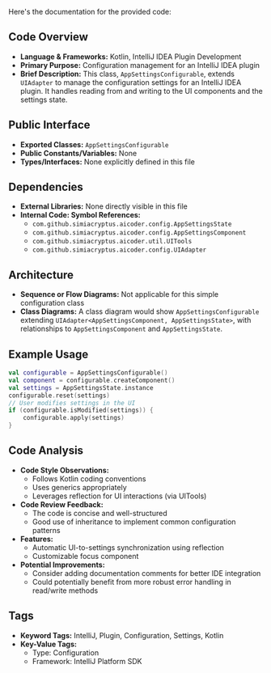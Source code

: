 Here's the documentation for the provided code:

## Code Overview
- **Language & Frameworks:** Kotlin, IntelliJ IDEA Plugin Development
- **Primary Purpose:** Configuration management for an IntelliJ IDEA plugin
- **Brief Description:** This class, `AppSettingsConfigurable`, extends `UIAdapter` to manage the configuration settings for an IntelliJ IDEA plugin. It handles reading from and writing to the UI components and the settings state.

## Public Interface
- **Exported Classes:** `AppSettingsConfigurable`
- **Public Constants/Variables:** None
- **Types/Interfaces:** None explicitly defined in this file

## Dependencies
- **External Libraries:** None directly visible in this file
- **Internal Code: Symbol References:**
  - `com.github.simiacryptus.aicoder.config.AppSettingsState`
  - `com.github.simiacryptus.aicoder.config.AppSettingsComponent`
  - `com.github.simiacryptus.aicoder.util.UITools`
  - `com.github.simiacryptus.aicoder.config.UIAdapter`

## Architecture
- **Sequence or Flow Diagrams:** Not applicable for this simple configuration class
- **Class Diagrams:** A class diagram would show `AppSettingsConfigurable` extending `UIAdapter<AppSettingsComponent, AppSettingsState>`, with relationships to `AppSettingsComponent` and `AppSettingsState`.

## Example Usage
```kotlin
val configurable = AppSettingsConfigurable()
val component = configurable.createComponent()
val settings = AppSettingsState.instance
configurable.reset(settings)
// User modifies settings in the UI
if (configurable.isModified(settings)) {
    configurable.apply(settings)
}
```

## Code Analysis
- **Code Style Observations:** 
  - Follows Kotlin coding conventions
  - Uses generics appropriately
  - Leverages reflection for UI interactions (via UITools)
- **Code Review Feedback:** 
  - The code is concise and well-structured
  - Good use of inheritance to implement common configuration patterns
- **Features:**
  - Automatic UI-to-settings synchronization using reflection
  - Customizable focus component
- **Potential Improvements:**
  - Consider adding documentation comments for better IDE integration
  - Could potentially benefit from more robust error handling in read/write methods

## Tags
- **Keyword Tags:** IntelliJ, Plugin, Configuration, Settings, Kotlin
- **Key-Value Tags:**
  - Type: Configuration
  - Framework: IntelliJ Platform SDK